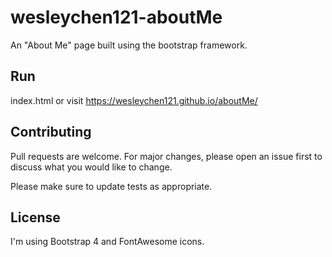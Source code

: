 # wesleychen121-aboutMe
An "About Me" page built using the bootstrap framework.

## Run

index.html or visit https://wesleychen121.github.io/aboutMe/

## Contributing
Pull requests are welcome. For major changes, please open an issue first to discuss what you would like to change.

Please make sure to update tests as appropriate.

## License
I'm using Bootstrap 4 and FontAwesome icons.
